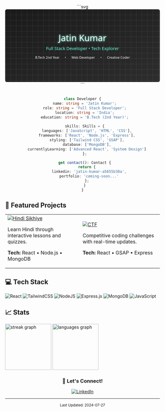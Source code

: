 <div align="center">
  <div style="position: relative;">
    ```svg
    <svg fill="none" viewBox="0 0 850 400" width="850" height="400" xmlns="http://www.w3.org/2000/svg">
      <foreignObject width="100%" height="100%">
        <div xmlns="http://www.w3.org/1999/xhtml">
          <style>
            .container {
              width: 100%;
              height: 400px;
              background: linear-gradient(to bottom right, #1a1a1a, #2d2d2d);
              border-radius: 10px;
              display: flex;
              flex-direction: column;
              align-items: center;
              justify-content: center;
              font-family: system-ui;
              position: relative;
              overflow: hidden;
            }
            .name {
              font-size: 48px;
              color: #fff;
              text-shadow: 0 0 10px rgba(255, 255, 255, 0.5);
              margin-bottom: 10px;
              animation: glow 2s ease-in-out infinite alternate;
            }
            .title {
              font-size: 24px;
              color: #64ffda;
              margin-bottom: 20px;
            }
            .stats {
              display: flex;
              gap: 30px;
              color: #fff;
              font-size: 18px;
            }
            .grid {
              position: absolute;
              top: 0;
              left: 0;
              width: 100%;
              height: 100%;
              background: linear-gradient(
                90deg,
                rgba(255, 255, 255, 0.1) 1px,
                transparent 1px
              ),
              linear-gradient(
                rgba(255, 255, 255, 0.1) 1px,
                transparent 1px
              );
              background-size: 30px 30px;
              animation: grid 15s linear infinite;
            }
            @keyframes glow {
              from {
                text-shadow: 0 0 10px #64ffda;
              }
              to {
                text-shadow: 0 0 20px #64ffda, 0 0 30px #64ffda;
              }
            }
            @keyframes grid {
              0% {
                transform: translateY(0);
              }
              100% {
                transform: translateY(30px);
              }
            }
          </style>
          <div class="container">
            <div class="grid"></div>
            <div class="name">Jatin Kumar</div>
            <div class="title">Full Stack Developer • Tech Explorer</div>
            <div class="stats">
              <div>B.Tech 2nd Year</div>
              <div>•</div>
              <div>Web Developer</div>
              <div>•</div>
              <div>Creative Coder</div>
            </div>
          </div>
        </div>
      </foreignObject>
    </svg>
    ```
  </div>

  <br />

  ```typescript
  class Developer {
    name: string = 'Jatin Kumar';
    role: string = 'Full Stack Developer';
    location: string = 'India';
    education: string = 'B.Tech (2nd Year)';
    
    skills: Skills = {
      languages: ['JavaScript', 'HTML', 'CSS'],
      frameworks: ['React', 'Node.js', 'Express'],
      styling: ['Tailwind CSS', 'GSAP'],
      database: ['MongoDB'],
      currentlyLearning: ['Advanced React', 'System Design']
    };

    get contact(): Contact {
      return {
        linkedin: 'jatin-kumar-a5655b30a',
        portfolio: 'coming-soon...'
      };
    }
  }
  ```

  <div align="left">
    
  ## 🚀 Featured Projects
    
  <table>
    <tr>
      <td>
        <a href="#">
          <img src="https://img.shields.io/badge/Hindi_Sikhiye-Interactive_Learning-4d94ff?style=for-the-badge&logoColor=white" alt="Hindi Sikhiye"/>
        </a>
        <p>Learn Hindi through interactive lessons and quizzes.</p>
        <p><strong>Tech:</strong> React • Node.js • MongoDB</p>
      </td>
      <td>
        <a href="#">
          <img src="https://img.shields.io/badge/Capture_The_Flag-Gaming_Platform-ff4d4d?style=for-the-badge&logoColor=white" alt="CTF"/>
        </a>
        <p>Competitive coding challenges with real-time updates.</p>
        <p><strong>Tech:</strong> React • GSAP • Express</p>
      </td>
    </tr>
  </table>

  ## 💻 Tech Stack
  ![React](https://img.shields.io/badge/react-%2320232a.svg?style=for-the-badge&logo=react&logoColor=%2361DAFB)
  ![TailwindCSS](https://img.shields.io/badge/tailwindcss-%2338B2AC.svg?style=for-the-badge&logo=tailwind-css&logoColor=white)
  ![NodeJS](https://img.shields.io/badge/node.js-6DA55F?style=for-the-badge&logo=node.js&logoColor=white)
  ![Express.js](https://img.shields.io/badge/express.js-%23404d59.svg?style=for-the-badge&logo=express&logoColor=%2361DAFB)
  ![MongoDB](https://img.shields.io/badge/MongoDB-%234ea94b.svg?style=for-the-badge&logo=mongodb&logoColor=white)
  ![JavaScript](https://img.shields.io/badge/javascript-%23323330.svg?style=for-the-badge&logo=javascript&logoColor=%23F7DF1E)
  
  ## 📈 Stats
  <img src="https://streak-stats.demolab.com?user=ijatinydv&theme=tokyonight&hide_border=true&border_radius=10" height="150" alt="streak graph"/>
  <img src="https://github-readme-stats.vercel.app/api/top-langs/?username=ijatinydv&theme=tokyonight&hide_border=true&include_all_commits=true&count_private=true&layout=compact" height="150" alt="languages graph"/>

</div>

<div align="center">
  
  ### 🤝 Let's Connect!
  [![LinkedIn](https://img.shields.io/badge/LinkedIn-%230077B5.svg?style=for-the-badge&logo=linkedin&logoColor=white)](https://www.linkedin.com/in/jatin-kumar-a5655b30a/)
  
  ---
  <sub>Last Updated: 2024-07-27</sub>
</div>
